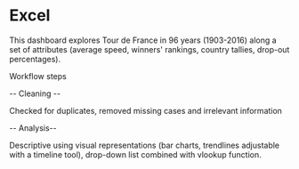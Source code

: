 # Excel

This dashboard explores Tour de France in 96 years (1903-2016) along a set of attributes (average speed, winners' rankings, country tallies, drop-out percentages).

Workflow steps

-- Cleaning --

Checked for duplicates, removed missing cases and irrelevant information 

-- Analysis--

Descriptive using visual representations (bar charts, trendlines adjustable with a timeline tool), drop-down list combined with vlookup function.

